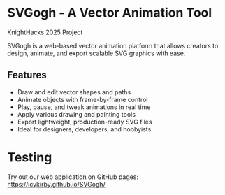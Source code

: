 # SVGogh - A Vector Animation Tool

KnightHacks 2025 Project

SVGogh is a web-based vector animation platform that allows creators to design, animate, and export scalable SVG graphics with ease.

## Features
- Draw and edit vector shapes and paths
- Animate objects with frame-by-frame control
- Play, pause, and tweak animations in real time
- Apply various drawing and painting tools
- Export lightweight, production-ready SVG files
- Ideal for designers, developers, and hobbyists

# Testing
Try out our web application on GitHub pages: https://icykirby.github.io/SVGogh/
